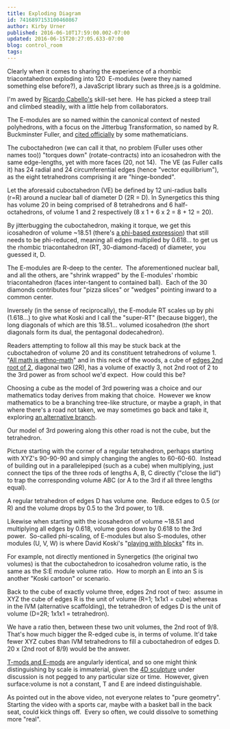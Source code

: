 ```yaml
---
title: Exploding Diagram
id: 7416897153100460867
author: Kirby Urner
published: 2016-06-10T17:59:00.002-07:00
updated: 2016-06-15T20:27:05.633-07:00
blog: control_room
tags: 
---
```


Clearly when it comes to sharing the experience of a rhombic triacontahedron exploding into 120  E-modules (were they named something else before?), a JavaScript library such as three.js is a goldmine.

I'm awed by [Ricardo Cabello's](https://twitter.com/mrdoob) skill-set here.  He has picked a steep trail and climbed steadily, with a little help from collaborators.

The E-modules are so named within the canonical context of nested polyhedrons, with a focus on the Jitterbug Transformation, so named by R. Buckminster Fuller, and [cited officially](http://controlroom.blogspot.com/2015/02/a-tale-of-two-logos.html) by some mathematicians. 

The cuboctahedron (we can call it that, no problem (Fuller uses other names too)) "torques down" (rotate-contracts) into an icosahedron with the same edge-lengths, yet with more faces (20, not 14).  The VE (as Fuller calls it) has 24 radial and 24 circumferential edges (hence "vector equilibrium"), as the eight tetrahedrons comprising it are "hinge-bonded".

Let the aforesaid cuboctahedron (VE) be defined by 12 uni-radius balls (r=R) around a nuclear ball of diameter D (2R = D). In Synergetics this thing has volume 20 in being comprised of 8 tetrahedrons and 6 half-octahedrons, of volume 1 and 2 respectively (8 x 1 + 6 x 2 = 8 + 12 = 20).

By jitterbugging the cuboctahedron, making it torque, we get this icosahedron of volume ~18.51 (there's [a phi-based expression](http://controlroom.blogspot.com/2010/02/getting-phi-in-game.html)) that still needs to be phi-reduced, meaning all edges multiplied by 0.618... to get us the rhombic triacontahedron (RT, 30-diamond-faced) of diameter, you guessed it, D.

The E-modules are R-deep to the center.  The aforementioned nuclear ball, and all the others, are "shrink wrapped" by the E-modules' rhombic triacontahedron (faces inter-tangent to contained ball).  Each of the 30 diamonds contributes four "pizza slices" or "wedges" pointing inward to a common center.

Inversely (in the sense of reciprocally), the E-module RT scales up by phi (1.618...) to give what Koski and I call the "super-RT" (because bigger), the long diagonals of which are this 18.51... volumed icosahedron (the short diagonals form its dual, the pentagonal dodecahedron). 

Readers attempting to follow all this may be stuck back at the cuboctahedron of volume 20 and its constituent tetrahedrons of volume 1.  "[All math is ethno-math](http://mybizmo.blogspot.com/2015/08/all-math-is-ethnomath.html)" and in this neck of the woods, a cube of [edges 2nd root of 2](http://mybizmo.blogspot.com/2010/06/synergeo-60786-re-martian-math.html), diagonal two (2R), has a volume of exactly 3, not 2nd root of 2 to the 3rd power as from school we'd expect.  How could this be?

Choosing a cube as the model of 3rd powering was a choice and our mathematics today derives from making that choice.  However we know mathematics to be a branching tree-like structure, or maybe a graph, in that where there's a road not taken, we may sometimes go back and take it, exploring [an alternative branch](http://controlroom.blogspot.com/2016/03/ethnomath.html).

Our model of 3rd powering along this other road is not the cube, but the tetrahedron.

Picture starting with the corner of a regular tetrahedron, perhaps starting with XYZ's 90-90-90 and simply changing the angles to 60-60-60.  Instead of building out in a parallelepiped (such as a cube) when multiplying, just connect the tips of the three rods of lengths A, B, C directly ("close the lid") to trap the corresponding volume ABC (or A to the 3rd if all three lengths equal).

A regular tetrahedron of edges D has volume one.  Reduce edges to 0.5 (or R) and the volume drops by 0.5 to the 3rd power, to 1/8.

Likewise when starting with the icosahedron of volume ~18.51 and multiplying all edges by 0.618, volume goes down by 0.618 to the 3rd power.  So-called phi-scaling, of E-modules but also S-modules, other modules (U, V, W) is where David Koski's "[playing with blocks](http://www.4dsolutions.net/synergetica/synergetica5.html#top)" fits in.

For example, not directly mentioned in Synergetics (the original two volumes) is that the cuboctahedron to icosahedron volume ratio, is the same as the S:E module volume ratio.  How to morph an E into an S is another "Koski cartoon" or scenario.

Back to the cube of exactly volume three, edges 2nd root of two:  assume in XYZ the cube of edges R is the unit of volume (R=1; 1x1x1 = cube) whereas in the IVM (alternative scaffolding), the tetrahedron of edges D is the unit of volume (D=2R; 1x1x1 = tetrahedron).

We have a ratio then, between these two unit volumes, the 2nd root of 9/8.  That's how much bigger the R-edged cube is, in terms of volume. It'd take fewer XYZ cubes than IVM tetrahedrons to fill a cuboctahedron of edges D.  20 x (2nd root of 8/9) would be the answer.

[T-mods and E-mods](http://coffeeshopsnet.blogspot.com/2015/07/mind-gap.html) are angularly identical, and so one might think distinguishing by scale is immaterial, given the [4D sculpture](http://coffeeshopsnet.blogspot.com/2016/05/future-math.html) under discussion is not pegged to any particular size or time.  However, given surface:volume is not a constant, T and E are indeed distinguishable.

As pointed out in the above video, not everyone relates to "pure geometry".  Starting the video with a sports car, maybe with a basket ball in the back seat, could kick things off.  Every so often, we could dissolve to something more "real".
